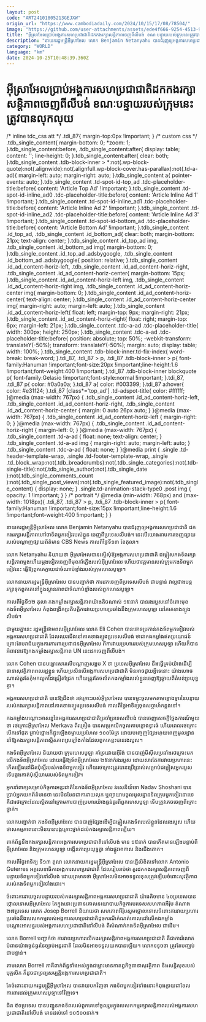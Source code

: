 ```yaml
---
layout: post
code: "ART24101805213GEJXW"
origin_url: "https://www.cambodiadaily.com/2024/10/15/17/08/78504/"
image: "https://github.com/user-attachments/assets/ede4f666-9254-4513-9c21-3086fa3cd0a2"
title: "អ៊ីស្រាអែល​ប្រាប់​អង្គការ​សហប្រជាជាតិ​ដក​កង​រក្សា​សន្តិភាព​ចេញពី​លីបង់ ខណៈ​បន្ទាយ​របស់​ក្រុម​នេះ​ត្រូវ​បាន​លុកលុយ"
description: "នាយករដ្ឋមន្ត្រី​អ៊ីស្រាអែល លោក Benjamin Netanyahu បាន​ជំរុញ​ឲ្យ​អង្គការ​សហប្រជាជាតិ ដក​កង​រក្សា​សន្តិភាព​ហៅថា​ទ័ព​មួក​ខៀវ​របស់​ខ្លួន ចេញពី​ប្រទេស​លីបង់។ នេះ​បើ​យោង​តាម​ការ​ចេញ​ផ្សាយ​របស់​បណ្ដាញ​ផ្សាយ​ព័ត៌មាន CBS News កាលពី​ថ្ងៃទី​១៣ ខែ​តុលា។"
category: "WORLD"
language: "km"
date: 2024-10-25T10:48:39.360Z
---
```


# អ៊ីស្រាអែល​ប្រាប់​អង្គការ​សហប្រជាជាតិ​ដក​កង​រក្សា​សន្តិភាព​ចេញពី​លីបង់ ខណៈ​បន្ទាយ​របស់​ក្រុម​នេះ​ត្រូវ​បាន​លុកលុយ

/\* inline tdc\_css att \*/ .tdi\_87{ margin-top:0px !important; } /\* custom css \*/ .tdb\_single\_content{ margin-bottom: 0; \*zoom: 1; }.tdb\_single\_content:before, .tdb\_single\_content:after{ display: table; content: ''; line-height: 0; }.tdb\_single\_content:after{ clear: both; }.tdb\_single\_content .tdb-block-inner > \*:not(.wp-block-quote):not(.alignwide):not(.alignfull.wp-block-cover.has-parallax):not(.td-a-ad){ margin-left: auto; margin-right: auto; }.tdb\_single\_content a{ pointer-events: auto; }.tdb\_single\_content .td-spot-id-top\_ad .tdc-placeholder-title:before{ content: 'Article Top Ad' !important; }.tdb\_single\_content .td-spot-id-inline\_ad0 .tdc-placeholder-title:before{ content: 'Article Inline Ad 1' !important; }.tdb\_single\_content .td-spot-id-inline\_ad1 .tdc-placeholder-title:before{ content: 'Article Inline Ad 2' !important; }.tdb\_single\_content .td-spot-id-inline\_ad2 .tdc-placeholder-title:before{ content: 'Article Inline Ad 3' !important; }.tdb\_single\_content .td-spot-id-bottom\_ad .tdc-placeholder-title:before{ content: 'Article Bottom Ad' !important; }.tdb\_single\_content .id\_top\_ad, .tdb\_single\_content .id\_bottom\_ad{ clear: both; margin-bottom: 21px; text-align: center; }.tdb\_single\_content .id\_top\_ad img, .tdb\_single\_content .id\_bottom\_ad img{ margin-bottom: 0; }.tdb\_single\_content .id\_top\_ad .adsbygoogle, .tdb\_single\_content .id\_bottom\_ad .adsbygoogle{ position: relative; }.tdb\_single\_content .id\_ad\_content-horiz-left, .tdb\_single\_content .id\_ad\_content-horiz-right, .tdb\_single\_content .id\_ad\_content-horiz-center{ margin-bottom: 15px; }.tdb\_single\_content .id\_ad\_content-horiz-left img, .tdb\_single\_content .id\_ad\_content-horiz-right img, .tdb\_single\_content .id\_ad\_content-horiz-center img{ margin-bottom: 0; }.tdb\_single\_content .id\_ad\_content-horiz-center{ text-align: center; }.tdb\_single\_content .id\_ad\_content-horiz-center img{ margin-right: auto; margin-left: auto; }.tdb\_single\_content .id\_ad\_content-horiz-left{ float: left; margin-top: 9px; margin-right: 21px; }.tdb\_single\_content .id\_ad\_content-horiz-right{ float: right; margin-top: 6px; margin-left: 21px; }.tdb\_single\_content .tdc-a-ad .tdc-placeholder-title{ width: 300px; height: 250px; }.tdb\_single\_content .tdc-a-ad .tdc-placeholder-title:before{ position: absolute; top: 50%; -webkit-transform: translateY(-50%); transform: translateY(-50%); margin: auto; display: table; width: 100%; }.tdb\_single\_content .tdb-block-inner.td-fix-index{ word-break: break-word; }.tdi\_87, .tdi\_87 > p, .tdi\_87 .tdb-block-inner > p{ font-family:Hanuman !important;font-size:20px !important;line-height:1.6 !important;font-weight:400 !important; }.tdi\_87 .tdb-block-inner blockquote p{ font-family:Gelasio !important;font-style:normal !important; }.tdi\_87, .tdi\_87 p{ color: #0a0a0a; }.tdi\_87 a{ color: #003399; }.tdi\_87 a:hover{ color: #e31f24; }.tdi\_87 \[class\*='top\_ad'\] .td-adspot-title{ color: #ffffff; }@media (max-width: 767px) { .tdb\_single\_content .id\_ad\_content-horiz-left, .tdb\_single\_content .id\_ad\_content-horiz-right, .tdb\_single\_content .id\_ad\_content-horiz-center { margin: 0 auto 26px auto; } }@media (max-width: 767px) { .tdb\_single\_content .id\_ad\_content-horiz-left { margin-right: 0; } }@media (max-width: 767px) { .tdb\_single\_content .id\_ad\_content-horiz-right { margin-left: 0; } }@media (max-width: 767px) { .tdb\_single\_content .td-a-ad { float: none; text-align: center; } .tdb\_single\_content .td-a-ad img { margin-right: auto; margin-left: auto; } .tdb\_single\_content .tdc-a-ad { float: none; } }@media print { .single .td-header-template-wrap, .single .td-footer-template-wrap, .single .td\_block\_wrap:not(.tdb\_breadcrumbs):not(.tdb\_single\_categories):not(.tdb-single-title):not(.tdb\_single\_author):not(.tdb\_single\_date ):not(.tdb\_single\_comments\_count ):not(.tdb\_single\_post\_views):not(.tdb\_single\_featured\_image):not(.tdb\_single\_content) { display: none; } .single.td-animation-stack-type0 .post img { opacity: 1 !important; } } /\* portrait \*/ @media (min-width: 768px) and (max-width: 1018px){ .tdi\_87, .tdi\_87 > p, .tdi\_87 .tdb-block-inner > p{ font-family:Hanuman !important;font-size:15px !important;line-height:1.6 !important;font-weight:400 !important; } }

នាយករដ្ឋមន្ត្រី​អ៊ីស្រាអែល លោក Benjamin Netanyahu បាន​ជំរុញ​ឲ្យ​អង្គការ​សហប្រជាជាតិ ដក​កង​រក្សា​សន្តិភាព​ហៅថា​ទ័ព​មួក​ខៀវ​របស់​ខ្លួន ចេញពី​ប្រទេស​លីបង់។ នេះ​បើ​យោង​តាម​ការ​ចេញ​ផ្សាយ​របស់​បណ្ដាញ​ផ្សាយ​ព័ត៌មាន CBS News កាលពី​ថ្ងៃទី​១៣ ខែ​តុលា។

លោក Netanyahu និយាយ​ថា អ៊ីស្រាអែល​បាន​ស្នើសុំ​ឱ្យ​អង្គការ​សហប្រជាជាតិ ជម្លៀស​កងទ័ព​រក្សា​សន្តិភាព​ម្តង​ហើយ​ម្តង​ទៀត​ចេញ​ពី​មុខ​កាំភ្លើង​របស់​អ៊ីស្រាអែល ហើយ​ថា​វត្តមាន​របស់​ក្រុម​កងទ័ព​មួក​ខៀវ​នេះ ធ្វើ​ឱ្យ​ពួកគេ​ក្លាយ​ជា​ចំណាប់ខ្មាំង​របស់​ក្រុម​ហេសបូឡា។

លោក​នាយករដ្ឋមន្ត្រី​អ៊ីស្រាអែល បាន​បញ្ជាក់​ថា ការ​ដក​ចេញពី​ប្រទេស​លីបង់ ជាបន្ទាន់ វា​ល្អ​ជាង​បន្ត​រក្សា​ទុក​ពួកគេ​នៅ​ក្នុង​ស្ថានភាព​ជា​ចំណាប់ខ្មាំង​របស់​ពួក​ហេសបូឡា។

កាលពី​ថ្ងៃទី​១២ តុលា កងកម្លាំង​រក្សា​សន្តិភាព​យ៉ាងតិច​ណាស់ ១៥​នាក់ បាន​រង​របួស​នៅ​ចំពោះ​មុខ​កងទ័ព​អ៊ីស្រាអែល កំពុង​ពង្រីក​ប្រតិបត្តិការ​វាយប្រហារ​ប្រឆាំង​នឹង​ក្រុម​ហេសបូឡា នៅ​ភាគ​ខាងត្បូង​លីបង់។

ជាមួយ​គ្នា​នេះ រដ្ឋមន្ត្រី​ថាមពល​អ៊ីស្រាអែល លោក Eli Cohen បាន​ចោទប្រកាន់​កងទ័ព​មួក​ខៀវ​របស់​អង្គការ​សហប្រជាជាតិ ដែល​ឈរជើង​នៅ​ភាគ​ខាងត្បូង​ប្រទេស​លីបង់ ថា​ជា​កងកម្លាំង​ឥត​ប្រយោជន៍ ព្រោះតែ​បរាជ័យ​ក្នុង​ការ​ការពារ​ប្រជាជន​អ៊ីស្រាអែល ពី​ការ​វាយប្រហារ​របស់​ក្រុម​ហេសបូឡា ហើយ​ក៏​បាន​អំពាវនាវ​ឱ្យ​កងកម្លាំង​រក្សា​សន្តិភាព UN នេះ​ដក​ចេញ​ពី​លីបង់។

លោក Cohen បាន​បង្ហោះ​សារ​លើ​បណ្ដាញ​សង្គម X ថា ប្រទេស​អ៊ីស្រាអែល នឹង​ធ្វើ​គ្រប់​យ៉ាង​ដើម្បី​ធានា​សុវត្ថិភាព​ពលរដ្ឋ​ខ្លួន ហើយ​ប្រសិនបើ​អង្គការ​សហប្រជាជាតិ មិន​អាច​ជួយ​អ្វី​ទេ​នោះ យ៉ាងហោចណាស់​គួរតែ​កុំ​មក​លូក​ដៃ​ជ្រៀតជ្រែក ហើយ​ត្រូវតែ​ចល័ត​កងកម្លាំង​របស់​ខ្លួន​ចេញ​ឱ្យ​ឆ្ងាយ​ពី​តំបន់​ប្រយុទ្ធ​គ្នា។

អង្គការ​សហប្រជាជាតិ បាន​ឱ្យ​ដឹង​ថា រថក្រោះ​របស់​អ៊ីស្រាអែល បាន​ទម្លុះ​ចូល​មក​តាម​ខ្លោងទ្វារ​នៃ​បន្ទាយ​របស់​កង​រក្សា​សន្តិភាព​នៅ​ភាគ​ខាងត្បូង​ប្រទេស​លីបង់ កាលពី​ថ្ងៃ​អាទិត្យ​ចុង​សប្តាហ៍​កន្លង​ទៅ។

កងកម្លាំង​បណ្ដោះអាសន្ន​នៃ​អង្គការ​សហប្រជាជាតិ​ប្រចាំ​ប្រទេស​លីបង់ បាន​ចេញ​សេចក្តី​ថ្លែងការណ៍​មួយ​ថា រថក្រោះ​អ៊ីស្រាអែល Merkava ពីរ​គ្រឿង បាន​សម្រុក​បើក​ចូល​តាម​ខ្លោងទ្វារ​ធំ ហើយ​ពេល​រថក្រោះ​បើក​ទៅ​ផុត គ្រាប់​ផ្លោង​ក៏​ផ្ទុះ​ឡើង​ចម្ងាយ​ប្រហែល ១០០​ម៉ែត្រ ដោយ​បញ្ចេញ​ផ្សែង​ហុយ​ពេញ​មូលដ្ឋាន នាំ​ឱ្យ​កង​រក្សា​សន្តិភាព​ស្ថិត​ភាព​ស្រឡាំងកាំង​ដែល​ពួកគេ​ខ្លះ​បាន​រង​របួស។

កងទ័ព​អ៊ីស្រាអែល និយាយ​ថា ក្រុម​ហេសបូឡា គាំទ្រ​ដោយ​អ៊ីរ៉ង់ បាន​បាញ់​មីស៊ីល​ប្រឆាំង​រថក្រោះ​មក​លើ​កងទ័ព​អ៊ីស្រាអែល ដោយ​ធ្វើ​ឱ្យ​ទ័ព​អ៊ីស្រាអែល ២៥​នាក់​រង​របួស ដោយសារតែ​ការ​វាយប្រហារ​នេះ​កើត​ឡើង​នៅ​ជិត​ប៉ុស្តិ៍​របស់​កងទ័ព​មួក​ខៀវ ហើយ​រថក្រោះ​ត្រូវ​បាន​ប្រើប្រាស់​សម្រាប់​ជម្លៀស​អ្នក​របួស ទើប​ឆ្លងកាត់​ប៉ុស្តិ៍​យាម​របស់​ទ័ព​មួក​ខៀវ។

អ្នក​នាំពាក្យ​សម្រាប់​កិច្ចការ​អន្តរជាតិ​នៃ​កងទ័ព​អ៊ីស្រាអែល វរសេនីយ៍ទោ Nadav Shoshani បាន​ប្រាប់​អ្នក​យក​ព័ត៌មាន​ថា នេះ​មិនមែន​ជា​ការ​វាយលុក ឬ​ព្យាយាម​ចូល​មូលដ្ឋាន​ទ័ព​ក្រុម​មួក​ខៀវ​នោះ​ទេ គឺជា​រថក្រោះ​ដែល​ស្ថិត​នៅ​ក្រោម​ការ​បាញ់​ប្រហារ​យ៉ាង​ធ្ងន់ធ្ងរ​ពី​ពួក​ហេសបូឡា ទើប​ត្រូវ​គេច​ចេញពី​គ្រោះថ្នាក់។

លោក​បញ្ជាក់​ថា កងទ័ព​អ៊ីស្រាអែល បាន​បាញ់​ផ្សែង​ដើម្បី​ជម្លៀស​កងទ័ព​របស់​ខ្លួន​ដែល​រង​របួស ហើយ​ថា​សកម្មភាព​នោះ​មិន​បាន​បង្ក​គ្រោះថ្នាក់​ដល់​កង​រក្សា​សន្តិភាព​ឡើយ។

ពាក់ព័ន្ធ​នឹង​កង​រក្សា​សន្តិភាព​អង្គការ​សហប្រជាជាតិ​នៅ​លីបង់ មាន ១៥​នាក់ បាន​កើត​មាន​ឡើង​បន្ទាប់ពី​អ៊ីស្រាអែល និង​ក្រុម​ហេសបូឡា បង្កើន​ការ​ប្រយុទ្ធ​គ្នា ទាំង​ផ្លូវអាកាស និង​ជើងគោក។

កាលពី​ថ្ងៃ​អាទិត្យ ទី​១៣ តុលា លោក​នាយករដ្ឋមន្ត្រី​អ៊ីស្រាអែល បាន​ផ្ញើ​លិខិត​ទៅ​លោក Antonio Guterres អគ្គលេខាធិការ​អង្គការ​សហប្រជាជាតិ ដែល​រៀបរាប់​ថា គួរ​ដក​កង​រក្សា​សន្តិភាព​ចេញពី​បន្ទាយ​ទ័ព​មួក​ខៀវ​នៅ​លីបង់ ដោយ​ព្រមាន​ថា អ៊ីស្រាអែល​មិន​អាច​ទទួល​ខុសត្រូវ​ឡើយ​ចំពោះ​សុវត្ថិភាព​របស់​កងទ័ព​មួក​ខៀវ​ទាំងនោះ។

ចំពោះ​ការ​វាយ​ចូល​បន្ទាយ​របស់​កង​រក្សា​សន្តិភាព​អង្គការ​សហប្រជាជាតិ យ៉ាងតិច​មាន ៤០​ប្រទេស​បាន​ថ្កោលទោស​អ៊ីស្រាអែល តែ​ក្នុង​នោះ​ប្រធាន​គោលនយោបាយ​កិច្ចការ​បរទេស​សហភាព​អឺរ៉ុប តំណាង ២៧​ប្រទេស លោក Josep Borrell និយាយ​ថា សហភាព​អឺរ៉ុប​សូម​ថ្កោលទោស​ចំពោះ​ការ​វាយប្រហារ​ប្រឆាំង​នឹង​បេសកកម្ម​របស់​អង្គការ​សហប្រជាជាតិ​ដូច​ករណី​កំណត់​គោលដៅ​លើ​កងកម្លាំង​បណ្ដោះអាសន្ន​របស់​អង្គការ​សហប្រជាជាតិ​នៅ​លីបង់ ពី​សំណាក់​កងទ័ព​អ៊ីស្រាអែល ជាដើម។

លោក Borrell បញ្ជាក់​ថា ការ​វាយប្រហារ​លើ​កង​រក្សា​សន្តិភាព​អង្គការ​សហប្រជាជាតិ គឺជា​ការ​រំលោភ​បំពាន​យ៉ាង​ធ្ងន់ធ្ងរ​នៃ​ច្បាប់​អន្តរជាតិ ដែល​មិន​អាច​ទទួល​យក​បាន​ឡើយ។ លោក​ទទូច​ថា ត្រូវតែ​បញ្ឈប់​ជាបន្ទាន់។

តាម​លោក Borrell ភាគី​ពាក់ព័ន្ធ​ទាំងអស់​ក្នុង​ជម្លោះ​មាន​កាតព្វកិច្ច​ធានា​សុវត្ថិភាព និង​សន្តិសុខ​របស់​បុគ្គលិក ក៏ដូចជា​ទ្រព្យសម្បត្តិ​អង្គការ​សហប្រជាជាតិ។

តែ​ចំពោះ​នាយករដ្ឋមន្ត្រី​អ៊ីស្រាអែល បាន​វាយបក​វិញ​ថា កងទ័ព​មួក​ខៀវ​ទាំងនោះ​កំពុង​ក្លាយ​ជា​ខែល​ការពារ​ដល់​ក្រុម​ហេសបូឡា​ទៅ​វិញ​ទេ។

ជិត ៥០​ប្រទេស បាន​បញ្ជូន​កងទ័ព​របស់​ពួកគេ​ទៅ​ចូលរួម​ក្នុង​បេសកកម្ម​រក្សា​សន្តិភាព​របស់​អង្គការ​សហប្រជាជាតិ​នៅ​លីបង់ មាន​ដល់​ទៅ ១០៥០០​នាក់៕